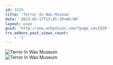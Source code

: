 ```yaml
---
id: 3329
title: 'Terror In Wax Museum'
date: '2023-03-17T13:45:39+00:00'
layout: page
guid: 'http://new.andydixon.com/?page_id=3329'
trx_addons_post_views_count:
    - '1'
---
```


![Terror In Wax Museum](https://i0.wp.com/assets.g8x2.ldn.idrivee2-23.com/posters/Terror%20In%20Wax%20Museum%2001.jpg?w=1200&ssl=1 "Terror In Wax Museum")  
![Terror In Wax Museum](https://i0.wp.com/assets.g8x2.ldn.idrivee2-23.com/posters/Terror%20In%20Wax%20Museum%2002.jpg?w=1200&ssl=1 "Terror In Wax Museum")